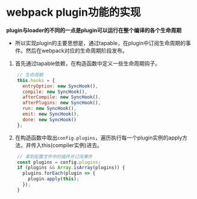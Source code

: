 # webpack plugin功能的实现

**plugin与loader的不同的一点是plugin可以运行在整个编译的各个生命周期**

- 所以实现plugin的主要思想是，通过tapable，在plugin中订阅生命周期的事件。然后在webpack对应的生命周期阶段发布。

1. 首先通过tapable依赖，在构造函数中定义一些生命周期钩子。
``` javascript
    // 生命周期
    this.hooks = {
      entryOption: new SyncHook(),
      compile: new SyncHook(),
      afterCompile: new SyncHook(),
      afterPlugins: new SyncHook(),
      run: new SyncHook(),
      emit: new SyncHook(),
      done: new SyncHook()
    };
```

2. 在构造函数中取出`config.plugins`，遍历执行每一个plugin实例的apply方法，并传入this(compiler实例)进去。
``` javascript
    // 拿到配置文件中的插件并订阅事件
    const plugins = config.plugins;
    if (plugins && Array.isArray(plugins)) {
      plugins.forEach(plugin => {
        plugin.apply(this);
      });
    }
```